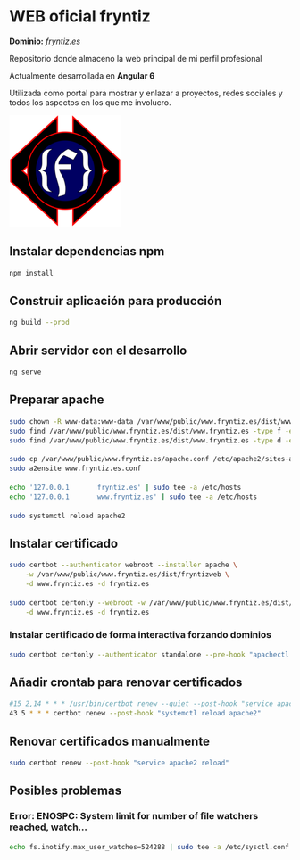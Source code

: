 # WEB oficial fryntiz
**Dominio:** *[fryntiz.es](https://fryntiz.es "Página web oficial de Fryntiz")*

Repositorio donde almaceno la web principal de mi perfil profesional

Actualmente desarrollada en **Angular 6**

Utilizada como portal para mostrar y enlazar a proyectos, redes sociales y 
todos los aspectos en los que me involucro.

![Logo Fryntiz](src/assets/img/logotipo.png "Logo Fryntiz")

## Instalar dependencias npm

```bash
npm install
```

## Construir aplicación para producción

```bash
ng build --prod
```

## Abrir servidor con el desarrollo

```bash
ng serve
```

## Preparar apache

```bash
sudo chown -R www-data:www-data /var/www/public/www.fryntiz.es/dist/www.fryntiz.es
sudo find /var/www/public/www.fryntiz.es/dist/www.fryntiz.es -type f -exec chmod 644 {} \;
sudo find /var/www/public/www.fryntiz.es/dist/www.fryntiz.es -type d -exec chmod 775 {} \;

sudo cp /var/www/public/www.fryntiz.es/apache.conf /etc/apache2/sites-available/www.fryntiz.es.conf
sudo a2ensite www.fryntiz.es.conf

echo '127.0.0.1       fryntiz.es' | sudo tee -a /etc/hosts
echo '127.0.0.1       www.fryntiz.es' | sudo tee -a /etc/hosts

sudo systemctl reload apache2
```

## Instalar certificado

```bash
sudo certbot --authenticator webroot --installer apache \
    -w /var/www/public/www.fryntiz.es/dist/fryntizweb \
    -d www.fryntiz.es -d fryntiz.es

sudo certbot certonly --webroot -w /var/www/public/www.fryntiz.es/dist/fryntizweb \
    -d www.fryntiz.es -d fryntiz.es
```

### Instalar certificado de forma interactiva forzando dominios

```bash
sudo certbot certonly --authenticator standalone --pre-hook "apachectl -k stop" --post-hook "apachectl -k start"
```

## Añadir crontab para renovar certificados

```bash
#15 2,14 * * * /usr/bin/certbot renew --quiet --post-hook "service apache2 reload"
43 5 * * * certbot renew --post-hook "systemctl reload apache2"
```

## Renovar certificados manualmente

```bash
sudo certbot renew --post-hook "service apache2 reload"
```

## Posibles problemas

### Error: ENOSPC: System limit for number of file watchers reached, watch...

```bash
echo fs.inotify.max_user_watches=524288 | sudo tee -a /etc/sysctl.conf && sudo sysctl -p
```

